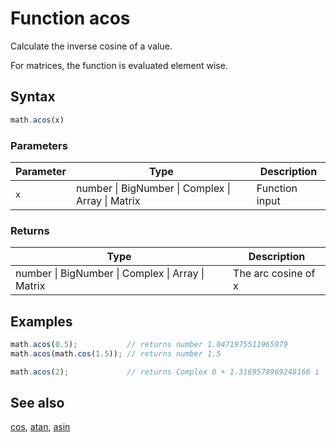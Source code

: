 <!-- Note: This file is automatically generated from source code comments. Changes made in this file will be overridden. -->

# Function acos

Calculate the inverse cosine of a value.

For matrices, the function is evaluated element wise.


## Syntax

```js
math.acos(x)
```

### Parameters

Parameter | Type | Description
--------- | ---- | -----------
`x` | number &#124; BigNumber &#124; Complex &#124; Array &#124; Matrix | Function input

### Returns

Type | Description
---- | -----------
number &#124; BigNumber &#124; Complex &#124; Array &#124; Matrix | The arc cosine of x


## Examples

```js
math.acos(0.5);           // returns number 1.0471975511965979
math.acos(math.cos(1.5)); // returns number 1.5

math.acos(2);             // returns Complex 0 + 1.3169578969248166 i
```


## See also

[cos](cos.md),
[atan](atan.md),
[asin](asin.md)
